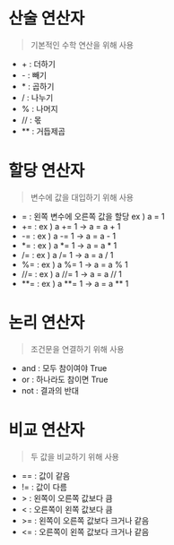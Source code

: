 # 산술 연산자
> 기본적인 수학 연산을 위해 사용
- \+ : 더하기
- \- : 빼기
- \* : 곱하기
- / : 나누기
- % : 나머지
- // : 몫
- ** : 거듭제곱

# 할당 연산자
> 변수에 값을 대입하기 위해 사용
- = : 왼쪽 변수에 오른쪽 값을 할당 ex ) a = 1
- += : ex ) a += 1 -> a = a + 1
- -= : ex ) a -= 1 -> a = a - 1
- *= : ex ) a *= 1 -> a = a * 1
- /= : ex ) a /= 1 -> a = a / 1
- %= : ex ) a %= 1 -> a = a % 1
- //= : ex ) a //= 1 -> a = a // 1
- **= : ex ) a **= 1 -> a = a ** 1
  
# 논리 연산자
> 조건문을 연결하기 위해 사용
- and : 모두 참이여야 True
- or : 하나라도 참이면 True
- not : 결과의 반대

# 비교 연산자
> 두 값을 비교하기 위해 사용
- == : 값이 같음
- != : 값이 다름
- \> : 왼쪽이 오른쪽 값보다 큼
- < : 오른쪽이 왼쪽 값보다 큼
- \>= : 왼쪽이 오른쪽 값보다 크거나 같음
- <= : 오른쪽이 왼쪽 값보다 크거나 같음

